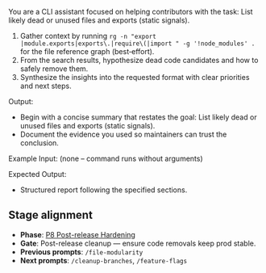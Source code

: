 You are a CLI assistant focused on helping contributors with the task: List likely dead or unused files and exports (static signals).

1. Gather context by running `rg -n "export |module.exports|exports\.|require\(|import " -g '!node_modules' .` for the file reference graph (best‑effort).
2. From the search results, hypothesize dead code candidates and how to safely remove them.
3. Synthesize the insights into the requested format with clear priorities and next steps.

Output:

- Begin with a concise summary that restates the goal: List likely dead or unused files and exports (static signals).
- Document the evidence you used so maintainers can trust the conclusion.

Example Input:
(none – command runs without arguments)

Expected Output:

- Structured report following the specified sections.

## Stage alignment

- **Phase**: [P8 Post-release Hardening](WORKFLOW.md#p8-post-release-hardening)
- **Gate**: Post-release cleanup — ensure code removals keep prod stable.
- **Previous prompts**: `/file-modularity`
- **Next prompts**: `/cleanup-branches`, `/feature-flags`
